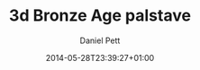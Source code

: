 ---
title: 3d Bronze Age palstave
date: 2014-05-28T23:39:27+01:00
author: Daniel Pett
slug: /blog/3d-bronze-age-palstave/
tags:
  - meandering
  - 3d printing
  - museums
  - british museum
  - ahrc
  - micropasts
section: image
featuredImg: ../images/2014/05/IMG_20140527_174747.jpg
featuredImgAlt: A 3d printed Bronze Age palstave from the British Museum
geo_lat: 51.519400
geo_lon: -0.126924
---
